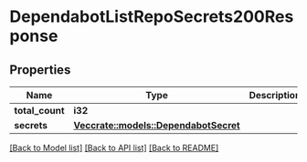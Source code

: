# DependabotListRepoSecrets200Response

## Properties

Name | Type | Description | Notes
------------ | ------------- | ------------- | -------------
**total_count** | **i32** |  | 
**secrets** | [**Vec<crate::models::DependabotSecret>**](dependabot-secret.md) |  | 

[[Back to Model list]](../README.md#documentation-for-models) [[Back to API list]](../README.md#documentation-for-api-endpoints) [[Back to README]](../README.md)


